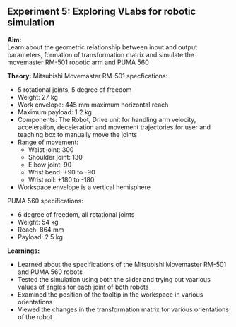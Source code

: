 ## Experiment 5: Exploring VLabs for robotic simulation

**Aim:**   
Learn about the geometric relationship between input and output parameters, formation of transformation matrix and simulate the movemaster RM-501 robotic arm and PUMA 560

**Theory:**
Mitsubishi Movemaster RM-501 specfications:
- 5 rotational joints, 5 degree of freedom
- Weight: 27 kg
- Work envelope: 445 mm maximum horizontal reach
- Maximum payload: 1.2 kg
- Components: The Robot, Drive unit for handling arm velocity, acceleration, deceleration and movement trajectories for user and teaching box to manually move the joints
- Range of movement:
    - Waist joint: 300
    - Shoulder joint: 130
    - Elbow joint: 90
    - Wrist bend: +90 to -90
    - Wrist roll: +180 to -180
- Workspace envelope is a vertical hemisphere  

PUMA 560 specifications:
- 6 degree of freedom, all rotational joints
- Weight: 54 kg
- Reach: 864 mm
- Payload: 2.5 kg  

**Learnings:**  
- Learned about the specifications of the Mitsubishi Movemaster RM-501 and PUMA 560 robots
- Tested the simulation using both the slider and trying out vaarious values of angles for each joint of both robots
- Examined the position of the tooltip in the workspace in various orientations
- Viewed the changes in the transformation matrix for various orientations of the robot
